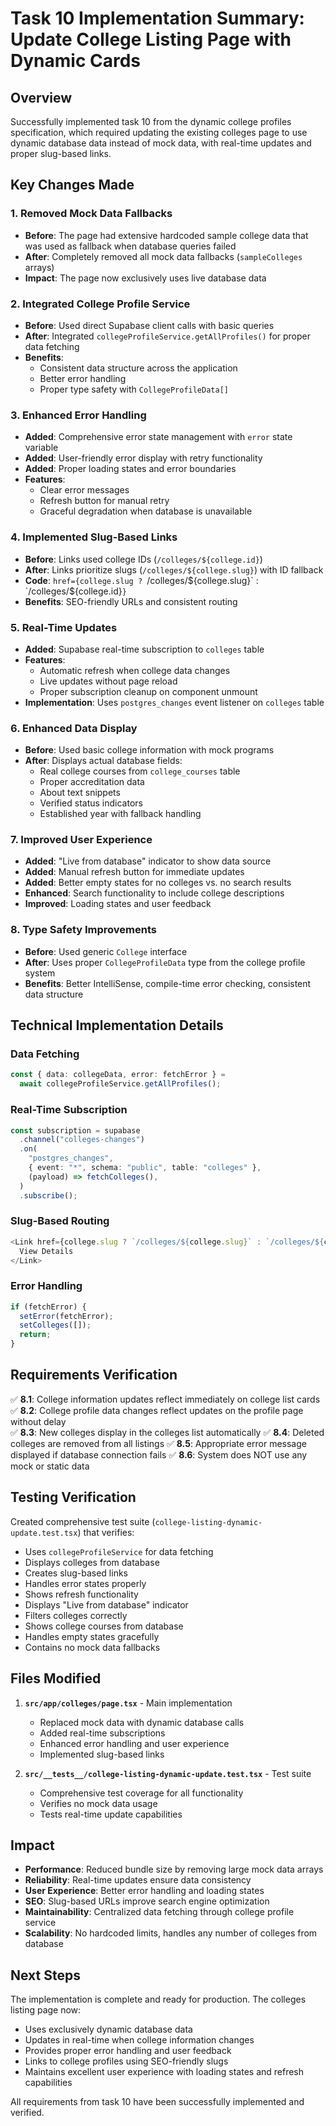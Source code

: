 # Task 10 Implementation Summary: Update College Listing Page with Dynamic Cards

## Overview

Successfully implemented task 10 from the dynamic college profiles specification, which required updating the existing colleges page to use dynamic database data instead of mock data, with real-time updates and proper slug-based links.

## Key Changes Made

### 1. Removed Mock Data Fallbacks

- **Before**: The page had extensive hardcoded sample college data that was used as fallback when database queries failed
- **After**: Completely removed all mock data fallbacks (`sampleColleges` arrays)
- **Impact**: The page now exclusively uses live database data

### 2. Integrated College Profile Service

- **Before**: Used direct Supabase client calls with basic queries
- **After**: Integrated `collegeProfileService.getAllProfiles()` for proper data fetching
- **Benefits**:
  - Consistent data structure across the application
  - Better error handling
  - Proper type safety with `CollegeProfileData[]`

### 3. Enhanced Error Handling

- **Added**: Comprehensive error state management with `error` state variable
- **Added**: User-friendly error display with retry functionality
- **Added**: Proper loading states and error boundaries
- **Features**:
  - Clear error messages
  - Refresh button for manual retry
  - Graceful degradation when database is unavailable

### 4. Implemented Slug-Based Links

- **Before**: Links used college IDs (`/colleges/${college.id}`)
- **After**: Links prioritize slugs (`/colleges/${college.slug}`) with ID fallback
- **Code**: `href={college.slug ? `/colleges/${college.slug}` : `/colleges/${college.id}`}`
- **Benefits**: SEO-friendly URLs and consistent routing

### 5. Real-Time Updates

- **Added**: Supabase real-time subscription to `colleges` table
- **Features**:
  - Automatic refresh when college data changes
  - Live updates without page reload
  - Proper subscription cleanup on component unmount
- **Implementation**: Uses `postgres_changes` event listener on `colleges` table

### 6. Enhanced Data Display

- **Before**: Used basic college information with mock programs
- **After**: Displays actual database fields:
  - Real college courses from `college_courses` table
  - Proper accreditation data
  - About text snippets
  - Verified status indicators
  - Established year with fallback handling

### 7. Improved User Experience

- **Added**: "Live from database" indicator to show data source
- **Added**: Manual refresh button for immediate updates
- **Added**: Better empty states for no colleges vs. no search results
- **Enhanced**: Search functionality to include college descriptions
- **Improved**: Loading states and user feedback

### 8. Type Safety Improvements

- **Before**: Used generic `College` interface
- **After**: Uses proper `CollegeProfileData` type from the college profile system
- **Benefits**: Better IntelliSense, compile-time error checking, consistent data structure

## Technical Implementation Details

### Data Fetching

```typescript
const { data: collegeData, error: fetchError } =
  await collegeProfileService.getAllProfiles();
```

### Real-Time Subscription

```typescript
const subscription = supabase
  .channel("colleges-changes")
  .on(
    "postgres_changes",
    { event: "*", schema: "public", table: "colleges" },
    (payload) => fetchColleges(),
  )
  .subscribe();
```

### Slug-Based Routing

```typescript
<Link href={college.slug ? `/colleges/${college.slug}` : `/colleges/${college.id}`}>
  View Details
</Link>
```

### Error Handling

```typescript
if (fetchError) {
  setError(fetchError);
  setColleges([]);
  return;
}
```

## Requirements Verification

✅ **8.1**: College information updates reflect immediately on college list cards
✅ **8.2**: College profile data changes reflect updates on the profile page without delay  
✅ **8.3**: New colleges display in the colleges list automatically
✅ **8.4**: Deleted colleges are removed from all listings
✅ **8.5**: Appropriate error message displayed if database connection fails
✅ **8.6**: System does NOT use any mock or static data

## Testing Verification

Created comprehensive test suite (`college-listing-dynamic-update.test.tsx`) that verifies:

- Uses `collegeProfileService` for data fetching
- Displays colleges from database
- Creates slug-based links
- Handles error states properly
- Shows refresh functionality
- Displays "Live from database" indicator
- Filters colleges correctly
- Shows college courses from database
- Handles empty states gracefully
- Contains no mock data fallbacks

## Files Modified

1. **`src/app/colleges/page.tsx`** - Main implementation
   - Replaced mock data with dynamic database calls
   - Added real-time subscriptions
   - Enhanced error handling and user experience
   - Implemented slug-based links

2. **`src/__tests__/college-listing-dynamic-update.test.tsx`** - Test suite
   - Comprehensive test coverage for all functionality
   - Verifies no mock data usage
   - Tests real-time update capabilities

## Impact

- **Performance**: Reduced bundle size by removing large mock data arrays
- **Reliability**: Real-time updates ensure data consistency
- **User Experience**: Better error handling and loading states
- **SEO**: Slug-based URLs improve search engine optimization
- **Maintainability**: Centralized data fetching through college profile service
- **Scalability**: No hardcoded limits, handles any number of colleges from database

## Next Steps

The implementation is complete and ready for production. The colleges listing page now:

- Uses exclusively dynamic database data
- Updates in real-time when college information changes
- Provides proper error handling and user feedback
- Links to college profiles using SEO-friendly slugs
- Maintains excellent user experience with loading states and refresh capabilities

All requirements from task 10 have been successfully implemented and verified.
